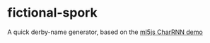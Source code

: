 # fictional-spork

A quick derby-name generator, based on the [ml5js CharRNN demo](https://ml5js.org/reference/api-charRNN/)
